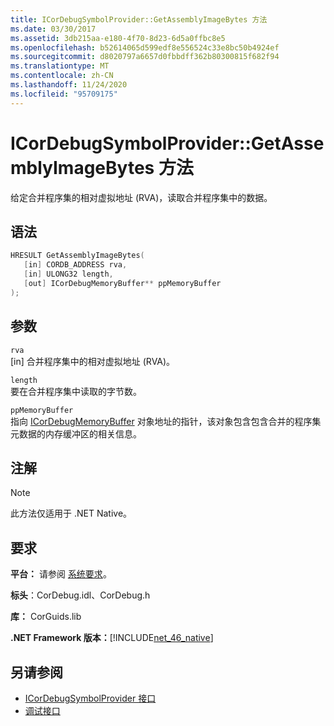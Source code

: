 ```yaml
---
title: ICorDebugSymbolProvider::GetAssemblyImageBytes 方法
ms.date: 03/30/2017
ms.assetid: 3db215aa-e180-4f70-8d23-6d5a0ffbc8e5
ms.openlocfilehash: b52614065d599edf8e556524c33e8bc50b4924ef
ms.sourcegitcommit: d8020797a6657d0fbbdff362b80300815f682f94
ms.translationtype: MT
ms.contentlocale: zh-CN
ms.lasthandoff: 11/24/2020
ms.locfileid: "95709175"
---
```

# <a name="icordebugsymbolprovidergetassemblyimagebytes-method"></a>ICorDebugSymbolProvider::GetAssemblyImageBytes 方法

给定合并程序集的相对虚拟地址 (RVA)，读取合并程序集中的数据。  
  
## <a name="syntax"></a>语法  
  
```cpp  
HRESULT GetAssemblyImageBytes(  
   [in] CORDB_ADDRESS rva,
   [in] ULONG32 length,
   [out] ICorDebugMemoryBuffer** ppMemoryBuffer  
);  
```  
  
## <a name="parameters"></a>参数  

 `rva`  
 [in] 合并程序集中的相对虚拟地址 (RVA)。  
  
 `length`  
 要在合并程序集中读取的字节数。  
  
 `ppMemoryBuffer`  
 指向 [ICorDebugMemoryBuffer](icordebugmemorybuffer-interface.md) 对象地址的指针，该对象包含包含合并的程序集元数据的内存缓冲区的相关信息。  
  
## <a name="remarks"></a>注解  
  
> [!NOTE]
> 此方法仅适用于 .NET Native。  
  
## <a name="requirements"></a>要求  

 **平台：** 请参阅 [系统要求](../../get-started/system-requirements.md)。  
  
 **标头**：CorDebug.idl、CorDebug.h  
  
 **库：** CorGuids.lib  
  
 **.NET Framework 版本：**[!INCLUDE[net_46_native](../../../../includes/net-46-native-md.md)]  
  
## <a name="see-also"></a>另请参阅

- [ICorDebugSymbolProvider 接口](icordebugsymbolprovider-interface.md)
- [调试接口](debugging-interfaces.md)
